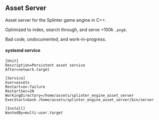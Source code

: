 ## Asset Server

Asset server for the Splinter game engine in C++.

Optimized to index, search through, and serve >100k `.png`s.

Bad code, undocumented, and work-in-progress.

#### systemd service

```
[Unit]
Description=Persistent asset service
After=network.target

[Service]
User=assets
Restart=on-failure
RestartSec=20
WorkingDirectory=/home/assets/splinter_engine_asset_server
ExecStart=bash /home/assets/splinter_engine_asset_server/bin/server
 
[Install]
WantedBy=multi-user.target
```